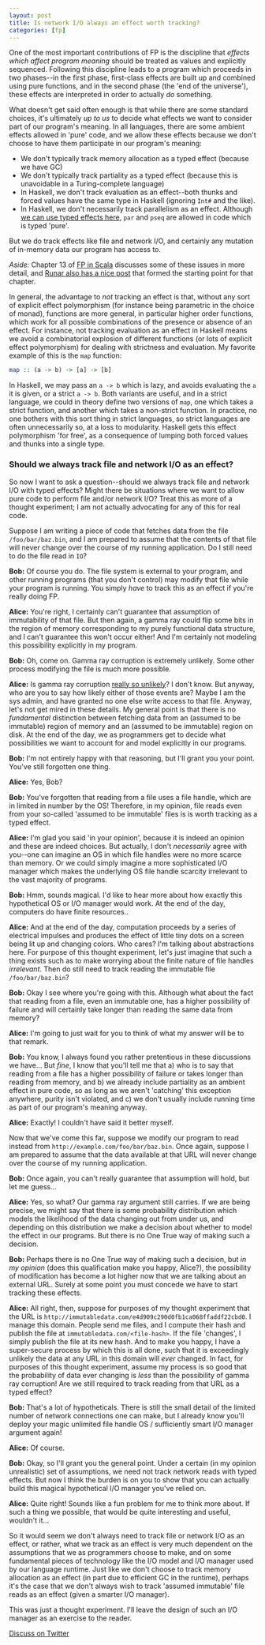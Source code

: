 ```yaml
---
layout: post
title: Is network I/O always an effect worth tracking?
categories: [fp]
---
```


One of the most important contributions of FP is the discipline that _effects which affect program meaning_ should be treated as values and explicitly sequenced. Following this discipline leads to a program which proceeds in two phases--in the first phase, first-class effects are built up and combined using pure functions, and in the second phase (the 'end of the universe'), these effects are interpreted in order to actually _do_ something.

What doesn't get said often enough is that while there are some standard choices, it's ultimately _up to us_ to decide what effects we want to consider part of our program's meaning. In all languages, there are some ambient effects allowed in 'pure' code, and we allow these effects because we don't choose to have them participate in our program's meaning:

* We don't typically track memory allocation as a typed effect (because we have GC)
* We don't typically track partiality as a typed effect (because this is unavoidable in a Turing-complete language)
* In Haskell, we don't track evaluation as an effect--both thunks and forced values have the same type in Haskell (ignoring `Int#` and the like).
* In Haskell, we don't necessarily track parallelism as an effect. Although [we can use typed effects here](http://ghcmutterings.wordpress.com/2010/08/20/parallel-programming-in-haskell-with-explicit-futures/), `par` and `pseq` are allowed in code which is typed 'pure'.

But we do track effects like file and network I/O, and certainly any mutation of in-memory data our program has access to.

_Aside:_ Chapter 13 of [FP in Scala](manning.com/bjarnason) discusses some of these issues in more detail, and [Runar also has a nice post](http://blog.higher-order.com/blog/2012/09/13/what-purity-is-and-isnt/) that formed the starting point for that chapter.

In general, the advantage to _not_ tracking an effect is that, without any sort of explicit effect polymorphism (for instance being parametric in the choice of monad), functions are more general, in particular higher order functions, which work for all possible combinations of the presence or absence of an effect. For instance, not tracking evaluation as an effect in Haskell means we avoid a combinatorial explosion of different functions (or lots of explicit effect polymorphism) for dealing with strictness and evaluation. My favorite example of this is the `map` function:

~~~ Haskell
map :: (a -> b) -> [a] -> [b]
~~~

In Haskell, we may pass an `a -> b` which is lazy, and avoids evaluating the `a` it is given, or a strict `a -> b`. Both variants are useful, and in a strict language, we could in theory define two versions of `map`, one which takes a strict function, and another which takes a non-strict function. In practice, no one bothers with this sort thing in strict languages, so strict languages are often unnecessarily so, at a loss to modularity. Haskell gets this effect polymorphism 'for free', as a consequence of lumping both forced values and thunks into a single type.

### Should we always track file and network I/O as an effect? ###

So now I want to ask a question--should we always track file and network I/O with typed effects? Might there be situations where we want to allow pure code to perform file and/or network I/O? Treat this as more of a thought experiment; I am not actually advocating for any of this for real code.

Suppose I am writing a piece of code that fetches data from the file `/foo/bar/baz.bin`, and I am prepared to assume that the contents of that file will never change over the course of my running application. Do I still need to do the file read in `IO`?

__Bob:__ Of course you do. The file system is external to your program, and other running programs (that you don't control) may modify that file while your program is running. You simply _have_ to track this as an effect if you're really doing FP.

__Alice:__ You're right, I certainly can't guarantee that assumption of immutability of that file. But then again, a gamma ray could flip some bits in the region of memory corresponding to my purely functional data structure, and I can't guarantee this won't occur either! And I'm certainly not modeling this possibility explicitly in my program.

__Bob:__ Oh, come on. Gamma ray corruption is extremely unlikely. Some other process modifying the file is much more possible.

__Alice:__ Is gamma ray corruption [really so unlikely](http://research.google.com/pubs/pub35162.html)? I don't know. But anyway, who are you to say how likely either of those events are? Maybe I am the sys admin, and have granted no one else write access to that file. Anyway, let's not get mired in these details. My general point is that there is no _fundamental_ distinction between fetching data from an (assumed to be immutable) region of memory and an (assumed to be immutable) region on disk. At the end of the day, we as programmers get to decide what possibilities we want to account for and model explicitly in our programs.

__Bob:__ I'm not entirely happy with that reasoning, but I'll grant you your point. You've still forgotten one thing.

__Alice:__ Yes, Bob?

__Bob:__ You've forgotten that reading from a file uses a file handle, which are in limited in number by the OS! Therefore, in my opinion, file reads even from your so-called 'assumed to be immutable' files is is worth tracking as a typed effect.

__Alice:__ I'm glad you said 'in your opinion', because it is indeed an opinion and these are indeed choices. But actually, I don't _necessarily_ agree with you--one can imagine an OS in which file handles were no more scarce than memory. Or we could simply imagine a more sophisticated I/O manager which makes the underlying OS file handle scarcity irrelevant to the vast majority of programs. 

__Bob:__ Hmm, sounds magical. I'd like to hear more about how exactly this hypothetical OS or I/O manager would work. At the end of the day, computers do have finite resources..

__Alice:__ And at the end of the day, computation proceeds by a series of electrical impulses and produces the effect of little tiny dots on a screen being lit up and changing colors. Who cares? I'm talking about abstractions here. For purpose of this thought experiment, let's just imagine that such a thing exists such as to make worrying about the finite nature of file handles _irrelevant_. Then do still need to track reading the immutable file `/foo/bar/baz.bin`?

__Bob:__ Okay I see where you're going with this. Although what about the fact that reading from a file, even an immutable one, has a higher possibility of failure and will certainly take longer than reading the same data from memory?

__Alice:__ I'm going to just wait for you to think of what my answer will be to that remark.

__Bob:__ You know, I always found you rather pretentious in these discussions we have... But _fine_, I know that you'll tell me that a) who is to say that reading from a file has a higher possibility of failure or takes longer than reading from memory, and b) we already include partiality as an ambient effect in pure code, so as long as we aren't 'catching' this exception anywhere, purity isn't violated, and c) we don't usually include running time as part of our program's meaning anyway.

__Alice:__ Exactly! I couldn't have said it better myself.

Now that we've come this far, suppose we modify our program to read instead from `http://example.com/foo/bar/baz.bin`. Once again, suppose I am prepared to assume that the data available at that URL will never change over the course of my running application. 

__Bob:__ Once again, you can't really guarantee that assumption will hold, but let me guess...

__Alice:__ Yes, so what? Our gamma ray argument still carries. If we are being precise, we might say that there is some probability distribution which models the likelihood of the data changing out from under us, and depending on this distribution we make a decision about whether to model the effect in our programs. But there is no One True way of making such a decision.

__Bob:__ Perhaps there is no One True way of making such a decision, but _in my opinion_ (does this qualification make you happy, Alice?), the possibility of modification has become a lot higher now that we are talking about an external URL. Surely at some point you must concede we have to start tracking these effects.

__Alice:__ All right, then, suppose for purposes of my thought experiment that the URL is `http://immutabledata.com/e4d909c290d0fb1ca068ffaddf22cbd0`. I manage this domain. People send me files, and I compute their hash and publish the file at `immutabledata.com/<file-hash>`. If the file 'changes', I simply publish the file at its new hash. And to make you happy, I have a super-secure process by which this is all done, such that it is exceedingly unlikely the data at any URL in this domain will _ever_ changed. In fact, for purposes of this thought experiment, assume my process is so good that the probability of data ever changing is _less_ than the possibility of gamma ray corruption! Are we still required to track reading from that URL as a typed effect?

__Bob:__ That's a lot of hypotheticals. There is still the small detail of the limited number of network connections one can make, but I already know you'll deploy your magic unlimited file handle OS / sufficiently smart I/O manager argument again!

__Alice:__ Of course.

__Bob:__ Okay, so I'll grant you the general point. Under a certain (in my opinion unrealistic) set of assumptions, we need not track network reads with typed effects. But now I think the burden is on you to show that you can actually build this magical hypothetical I/O manager you've relied on.

__Alice:__ Quite right! Sounds like a fun problem for me to think more about. If such a thing we possible, that would be quite interesting and useful, wouldn't it...

So it would seem we don't always need to track file or network I/O as an effect, or rather, what we track as an effect is very much dependent on the assumptions that we as programmers choose to make, and on some fundamental pieces of technology like the I/O model and I/O manager used by our language runtime. Just like we don't choose to track memory allocation as an effect (in part due to efficient GC in the runtime), perhaps it's the case that we don't always wish to track 'assumed immutable' file reads as an effect (given a smarter I/O manager).

This was just a thought experiment. I'll leave the design of such an I/O manager as an exercise to the reader.

[Discuss on Twitter](https://twitter.com/pchiusano/status/469131674807455745)
